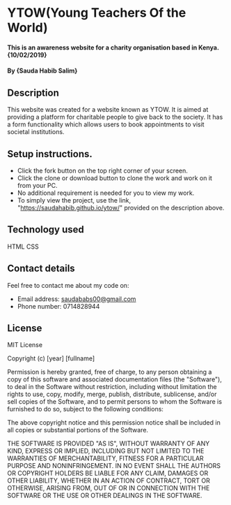 # YTOW(Young Teachers Of the World)
#### This is an awareness website for a charity organisation based in Kenya. {10/02/2019}
#### By {Sauda Habib Salim}

## Description
This website was created for a website known as YTOW. It is aimed at providing a platform for charitable people to give back to the society. It has a form functionality which allows users to book appointments to visit societal institutions.
## Setup instructions.
* Click the fork button on the top right corner of your screen.
* Click the clone or download button to clone the work and work on it from your PC.
* No additional requirement is needed for you to view my work.
* To simply view the project, use the link, "https://saudahabib.github.io/ytow/" provided on the description above.
## Technology used
HTML CSS
## Contact details
Feel free to contact me about my code on:
* Email address: saudababs00@gmail.com
* Phone number: 0714828944

## License
MIT License

Copyright (c) [year] [fullname]

Permission is hereby granted, free of charge, to any person obtaining a copy
of this software and associated documentation files (the "Software"), to deal
in the Software without restriction, including without limitation the rights
to use, copy, modify, merge, publish, distribute, sublicense, and/or sell
copies of the Software, and to permit persons to whom the Software is
furnished to do so, subject to the following conditions:

The above copyright notice and this permission notice shall be included in all
copies or substantial portions of the Software.

THE SOFTWARE IS PROVIDED "AS IS", WITHOUT WARRANTY OF ANY KIND, EXPRESS OR
IMPLIED, INCLUDING BUT NOT LIMITED TO THE WARRANTIES OF MERCHANTABILITY,
FITNESS FOR A PARTICULAR PURPOSE AND NONINFRINGEMENT. IN NO EVENT SHALL THE
AUTHORS OR COPYRIGHT HOLDERS BE LIABLE FOR ANY CLAIM, DAMAGES OR OTHER
LIABILITY, WHETHER IN AN ACTION OF CONTRACT, TORT OR OTHERWISE, ARISING FROM,
OUT OF OR IN CONNECTION WITH THE SOFTWARE OR THE USE OR OTHER DEALINGS IN THE
SOFTWARE.
